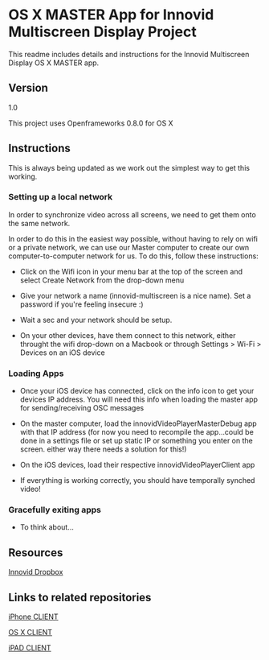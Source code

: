OS X MASTER App for Innovid Multiscreen Display Project
============================
This readme includes details and instructions for the Innovid Multiscreen Display OS X MASTER app. 

Version
----
1.0

This project uses Openframeworks 0.8.0 for OS X

Instructions
----
This is always being updated as we work out the simplest way to get this working.

### Setting up a local network
In order to synchronize video across all screens, we need to get them onto the same network. 

In order to do this in the easiest way possible, without having to rely on wifi or a private network,
we can use our Master computer to create our own computer-to-computer network for us. To do this, follow these instructions:

* Click on the Wifi icon in your menu bar at the top of the screen and select Create Network from the drop-down menu 

* Give your network a name (innovid-multiscreen is a nice name). Set a password if you're feeling insecure :)

* Wait a sec and your network should be setup. 

* On your other devices, have them connect to this network, either throught the wifi drop-down on a Macbook or through Settings > Wi-Fi > Devices on an iOS device

### Loading Apps
* Once your iOS device has connected, click on the info icon to get your devices IP address. You will need this info when loading the master app for sending/receiving OSC messages

* On the master computer, load the innovidVideoPlayerMasterDebug app with that IP address (for now you need to recompile the app...could be done in a settings file or set up static IP or something you enter on the screen. either way there needs a solution for this!)

* On the iOS devices, load their respective innovidVideoPlayerClient app

* If everything is working correctly, you should have temporally synched video!

### Gracefully exiting apps
* To think about...

Resources
----
[Innovid Dropbox]

Links to related repositories
----
[iPhone CLIENT]

[OS X CLIENT]

[iPAD CLIENT]

[OS X CLIENT]: https://github.com/jdiedrick/innovidMultiscreenDisplayAppOSXClient

[iPhone CLIENT]: https://github.com/jdiedrick/innovidMultiscreenDisplayAppiPhoneClient

[iPad CLIENT]: https://github.com/jdiedrick/innovidMultiscreenDisplayAppiPadClient

[Innovid Dropbox]: https://www.dropbox.com/home/Innovid
